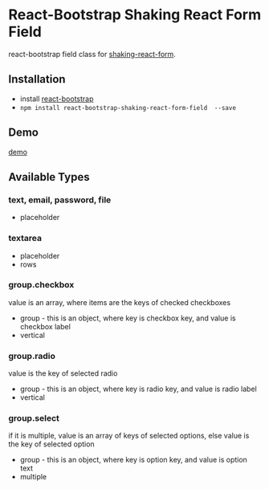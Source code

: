 # React-Bootstrap Shaking React Form Field
react-bootstrap field class for [shaking-react-form](https://github.com/ShakingMap/shaking-react-form).

## Installation
- install [react-bootstrap](https://github.com/react-bootstrap/react-bootstrap)
- `npm install react-bootstrap-shaking-react-form-field  --save`

## Demo
[demo](https://github.com/ShakingMap/shaking-react-form-demo/tree/master/meteor%2Breact-bootstrap)

## Available Types
### text, email, password, file
- placeholder

### textarea
- placeholder
- rows

### group.checkbox
value is an array, where items are the keys of checked checkboxes

- group - this is an object, where key is checkbox key, and value is checkbox label
- vertical

### group.radio
value is the key of selected radio

- group - this is an object, where key is radio key, and value is radio label
- vertical

### group.select
if it is multiple, value is an array of keys of selected options, else value is the key of selected option

- group - this is an object, where key is option key, and value is option text
- multiple

